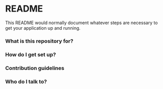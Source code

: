 # README #

This README would normally document whatever steps are necessary to get your application up and running.

### What is this repository for? ###



### How do I get set up? ###



### Contribution guidelines ###



### Who do I talk to? ###
